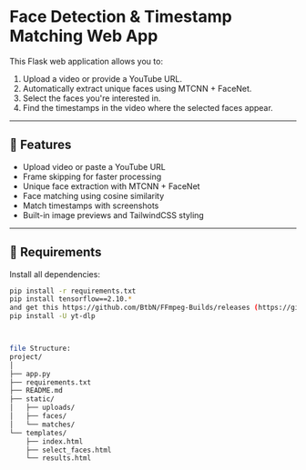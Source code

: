 # Face Detection & Timestamp Matching Web App

This Flask web application allows you to:
1. Upload a video or provide a YouTube URL.
2. Automatically extract unique faces using MTCNN + FaceNet.
3. Select the faces you're interested in.
4. Find the timestamps in the video where the selected faces appear.

---

## 🚀 Features

- Upload video or paste a YouTube URL
- Frame skipping for faster processing
- Unique face extraction with MTCNN + FaceNet
- Face matching using cosine similarity
- Match timestamps with screenshots
- Built-in image previews and TailwindCSS styling

---

## 🧰 Requirements

Install all dependencies:

```bash
pip install -r requirements.txt
pip install tensorflow==2.10.*
and get this https://github.com/BtbN/FFmpeg-Builds/releases (https://github.com/BtbN/FFmpeg-Builds/releases/download/latest/ffmpeg-n6.1-latest-win64-lgpl-shared-6.1.zip) add to your system env path bin path.
pip install -U yt-dlp



file Structure:
project/
│
├── app.py
├── requirements.txt
├── README.md
├── static/
│   ├── uploads/
│   ├── faces/
│   └── matches/
└── templates/
    ├── index.html
    ├── select_faces.html
    └── results.html
